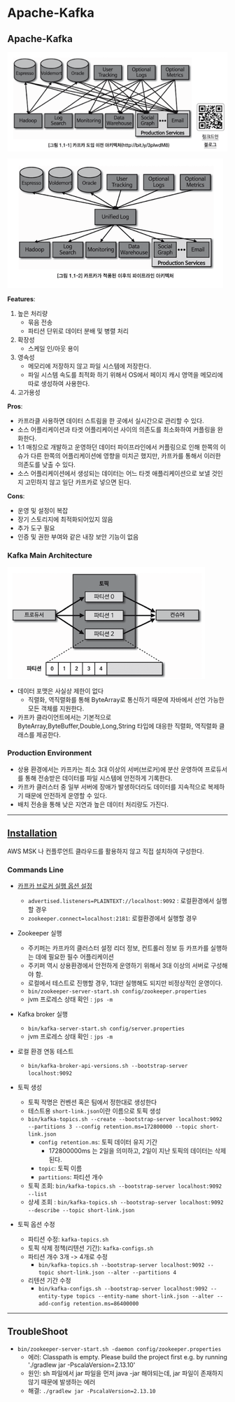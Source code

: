 # Apache-Kafka

## Apache-Kafka

![before-kafka](./images/before-kafka.png)

![after-kafka](./images/after-kafka.png)

**Features**:
1. 높은 처리량
   - 묶음 전송
   - 파티션 단위로 데이터 분배 및 병렬 처리
2. 확장성
   - 스케일 인/아웃 용이
3. 영속성
   -   메모리에 저장하지 않고 파일 시스템에 저장한다.
   -   파일 시스템 속도를 최적화 하기 위해서 OS에서 페이지 캐시 영역을 메모리에 따로 생성하여 사용한다.
4. 고가용성
   

**Pros**:
- 카프라클 사용하면 데이터 스트림을 한 곳에서 실시간으로 관리할 수 있다.
- 소스 어플리케이션과 타겟 어플리케이션 사이의 의존도를 최소화하여 커플링을 완화한다.
- 1:1 매칭으로 개발하고 운영하던 데이터 파이프라인에서 커플링으로 인해 한쪽의 이슈가 다른 한쪽의 어플리케이션에 영향을 미치곤 했지만, 카프카를 통해서 이러한 의존도를 낮출 수 있다.
- 소스 어플리케이션에서 생성되는 데이터는 어느 타겟 애플리케이션으로 보낼 것인지 고민하지 않고 일단 카프카로 넣으면 된다.

**Cons**:
- 운영 및 설정이 복잡
- 장기 스토리지에 최적화되어있지 않음
- 추가 도구 필요
- 인증 및 권한 부여와 같은 내장 보안 기능이 없음


### Kafka Main Architecture

![topic-architecture](./images/kafka-topic.png)

- 데이터 포맷은 사실상 제한이 없다
  - 직렬화, 역직렬화를 통해 ByteArray로 통신하기 때문에 자바에서 선언 가능한 모든 객체를 지원한다.
- 카프카 클라이언트에서는 기본적으로 ByteArray,ByteBuffer,Double,Long,String 타입에 대응한 직렬화, 역직렬화 클래스를 제공한다.

### Production Environment

- 상용 환경에서는 카프카는 최소 3대 이상의 서버(브로커)에 분산 운영하여 프로듀서를 통해 전송받은 데이터를 파일 시스템에 안전하게 기록한다.
- 카프카 클러스터 중 일부 서버에 장애가 발생하더라도 데이터를 지속적으로 복제하기 때문에 안전하게 운영할 수 있다.
- 배치 전송을 통해 낮은 지연과 높은 데이터 처리량도 가진다.

---

##  [Installation](https://kafka.apache.org/downloads)

AWS MSK 나 컨플루언트 클라우드를 활용하지 않고 직접 설치하여 구성한다.

###  Commands Line

- [카프카 브로커 실행 옵션 설정](./server.properties)
    - `advertised.listeners=PLAINTEXT://localhost:9092` : 로컬환경에서 실행할 경우
    -  `zookeeper.connect=localhost:2181`: 로컬환경에서 실행할 경우
  

- Zookeeper 실행
  -   주키퍼는 카프카의 클러스터 설정 리더 정보, 컨트롤러 정보 등 카프카를 실행하는 데에 필요한 필수 어플리케이션
  -   주키퍼 역시 상용환경에서 안전하게 운영하기 위해서 3대 이상의 서버로 구성해야 함.
  -   로컬에서 테스트로 진행할 경우, 1대만 실행해도 되지만 비정상적인 운영이다.
  -   `bin/zookeeper-server-start.sh config/zookeeper.properties`
  -   jvm 프로레스 상태 확인 : `jps -m`


- Kafka broker 실행
  - `bin/kafka-server-start.sh config/server.properties`
  -   jvm 프로레스 상태 확인 : `jps -m`


- 로컬 환경 연동 테스트
  - `bin/kafka-broker-api-versions.sh --bootstrap-server localhost:9092`

- 토픽 생성
  - 토픽 작명은 컨벤션 혹은 팀에서 정한대로 생성한다
  - 테스트용 `short-link.json`이란 이름으로 토픽 생성
  - `bin/kafka-topics.sh --create --bootstrap-server localhost:9092 --partitions 3 --config retention.ms=172800000 --topic short-link.json`
    - `config retention.ms`: 토픽 데이터 유지 기간
      - 172800000ms 는 2일을 의미하고, 2일이 지난 토픽의 데이터는 삭제된다.
    - `topic`: 토픽 이름
    - `partitions`: 파티션 개수
  - 토픽 조회: `bin/kafka-topics.sh --bootstrap-server localhost:9092 --list`
  - 상세 조회 : `bin/kafka-topics.sh --bootstrap-server localhost:9092 --describe --topic short-link.json`

- 토픽 옵션 수정
  - 파티션 수정: `kafka-topics.sh`
  - 토픽 삭제 정책(리텐션 기간): `kafka-configs.sh`
  - 파티션 개수 3개 -> 4개로 수정
    - `bin/kafka-topics.sh --bootstrap-server localhost:9092 --topic short-link.json --alter --partitions 4`
  - 리텐션 기간 수정
    - `bin/kafka-configs.sh --bootstrap-server localhost:9092 --entity-type topics --entity-name short-link.json --alter --add-config retention.ms=86400000`

---

## TroubleShoot

-  `bin/zookeeper-server-start.sh -daemon config/zookeeper.properties`
   - 에러: Classpath is empty. Please build the project first e.g. by running './gradlew jar -PscalaVersion=2.13.10'
   - 원인: sh 파일에서 jar 파일을 먼저 java -jar 해야되는데, jar 파일이 존재하지 않기  때문에 발생하는 에러
   - 해결: `./gradlew jar -PscalaVersion=2.13.10`

